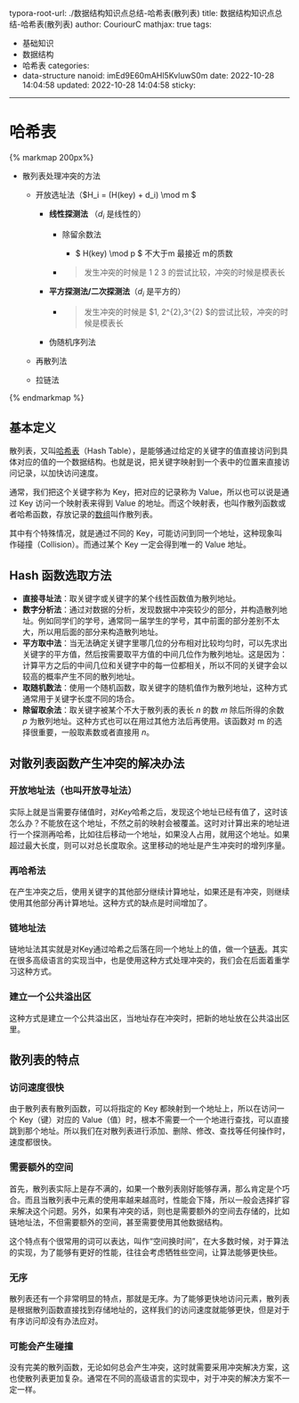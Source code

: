 typora-root-url: ./数据结构知识点总结-哈希表(散列表)
title: 数据结构知识点总结-哈希表(散列表)
author: CouriourC
mathjax: true
tags:
  - 基础知识
  - 数据结构
  - 哈希表
categories:
  - data-structure
nanoid: imEd9E60mAHl5KvluwS0m
date: 2022-10-28 14:04:58
updated: 2022-10-28 14:04:58
sticky:
---

# 哈希表

{% markmap 200px%}

-   散列表处理冲突的方法

    -   开放选址法（$H_i = (H(key) + d_i) \mod m $

        -   **线性探测法** （$d_i$ 是线性的）

            -   除留余数法

                -   $ H(key) \mod p $ 不大于m 最接近 m的质数

            -   >   发生冲突的时候是 1 2 3 的尝试比较，冲突的时候是模表长

        -   **平方探测法/二次探测法**（$d_i$ 是平方的）

            -   >   发生冲突的时候是 $1, 2^{2},3^{2} $的尝试比较，冲突的时候是模表长    

        -   伪随机序列法

    -   再散列法

    -   拉链法

{% endmarkmap %}

## 基本定义

散列表，又叫[哈希表](http://data.biancheng.net/view/63.html)（Hash Table），是能够通过给定的关键字的值直接访问到具体对应的值的一个数据结构。也就是说，把关键字映射到一个表中的位置来直接访问记录，以加快访问速度。

通常，我们把这个关键字称为 Key，把对应的记录称为 Value，所以也可以说是通过 Key 访问一个映射表来得到 Value 的地址。而这个映射表，也叫作散列函数或者哈希函数，存放记录的[数组](http://data.biancheng.net/view/309.html)叫作散列表。

其中有个特殊情况，就是通过不同的 Key，可能访问到同一个地址，这种现象叫作碰撞（Collision）。而通过某个 Key 一定会得到唯一的 Value 地址。

## Hash 函数选取方法

-   **直接寻址法**：取关键字或关键字的某个线性函数值为散列地址。
-   **数字分析法**：通过对数据的分析，发现数据中冲突较少的部分，并构造散列地址。例如同学们的学号，通常同一届学生的学号，其中前面的部分差别不太大，所以用后面的部分来构造散列地址。
-   **平方取中法**：当无法确定关键字里哪几位的分布相对比较均匀时，可以先求出关键字的平方值，然后按需要取平方值的中间几位作为散列地址。这是因为：计算平方之后的中间几位和关键字中的每一位都相关，所以不同的关键字会以较高的概率产生不同的散列地址。
-   **取随机数法**：使用一个随机函数，取关键字的随机值作为散列地址，这种方式通常用于关键字长度不同的场合。
-   **除留取余法**：取关键字被某个不大于散列表的表长 $n$ 的数 $m$ 除后所得的余数 $p$ 为散列地址。这种方式也可以在用过其他方法后再使用。该函数对 m 的选择很重要，一般取素数或者直接用 $n$。

## 对散列表函数产生冲突的解决办法

### 开放地址法（也叫开放寻址法）

实际上就是当需要存储值时，对$Key$哈希之后，发现这个地址已经有值了，这时该怎么办？不能放在这个地址，不然之前的映射会被覆盖。这时对计算出来的地址进行一个探测再哈希，比如往后移动一个地址，如果没人占用，就用这个地址。如果超过最大长度，则可以对总长度取余。这里移动的地址是产生冲突时的增列序量。

### 再哈希法

在产生冲突之后，使用关键字的其他部分继续计算地址，如果还是有冲突，则继续使用其他部分再计算地址。这种方式的缺点是时间增加了。

### 链地址法

链地址法其实就是对Key通过哈希之后落在同一个地址上的值，做一个[链表](http://data.biancheng.net/view/298.html)。其实在很多高级语言的实现当中，也是使用这种方式处理冲突的，我们会在后面着重学习这种方式。

### 建立一个公共溢出区

这种方式是建立一个公共溢出区，当地址存在冲突时，把新的地址放在公共溢出区里。

## 散列表的特点

### 访问速度很快

由于散列表有散列函数，可以将指定的 Key 都映射到一个地址上，所以在访问一个 Key（键）对应的 Value（值）时，根本不需要一个一个地进行查找，可以直接跳到那个地址。所以我们在对散列表进行添加、删除、修改、查找等任何操作时，速度都很快。

### 需要额外的空间

首先，散列表实际上是存不满的，如果一个散列表刚好能够存满，那么肯定是个巧合。而且当散列表中元素的使用率越来越高时，性能会下降，所以一般会选择扩容来解决这个问题。另外，如果有冲突的话，则也是需要额外的空间去存储的，比如链地址法，不但需要额外的空间，甚至需要使用其他数据结构。

这个特点有个很常用的词可以表达，叫作“空间换时间”，在大多数时候，对于算法的实现，为了能够有更好的性能，往往会考虑牺牲些空间，让算法能够更快些。

### 无序

散列表还有一个非常明显的特点，那就是无序。为了能够更快地访问元素，散列表是根据散列函数直接找到存储地址的，这样我们的访问速度就能够更快，但是对于有序访问却没有办法应对。

### 可能会产生碰撞

没有完美的散列函数，无论如何总会产生冲突，这时就需要采用冲突解决方案，这也使散列表更加复杂。通常在不同的高级语言的实现中，对于冲突的解决方案不一定一样。
